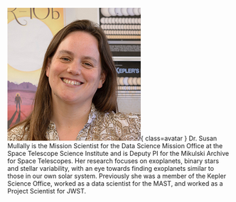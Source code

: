 ![Susan Mullaly](Mullally.jpg){ class=avatar }
Dr. Susan Mullally is the Mission Scientist for the Data Science Mission Office at the Space Telescope Science Institute and is Deputy PI for the Mikulski Archive for Space Telescopes. Her research focuses on exoplanets, binary stars and stellar variability, with an eye towards finding exoplanets similar to those in our own solar system.  Previously she was a member of the Kepler Science Office, worked as a data scientist for the MAST, and worked as a Project Scientist for JWST.
